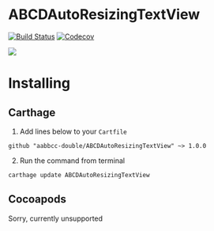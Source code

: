 # ABCDAutoResizingTextView 
[![Build Status](https://travis-ci.org/aabbcc-double/ABCDAutoResizingTextView.svg?branch=master)](https://travis-ci.org/aabbcc-double/ABCDAutoResizingTextView)
[![Codecov](https://img.shields.io/codecov/c/github/aabbcc-double/ABCDAutoResizingTextView.svg)]()

<img src="https://i.imgur.com/Ne0VFP7.gif">

# Installing
## Carthage
1. Add lines below to your `Cartfile`
```
github "aabbcc-double/ABCDAutoResizingTextView" ~> 1.0.0
```
2. Run the command from terminal
```
carthage update ABCDAutoResizingTextView
```

## Cocoapods
Sorry, currently unsupported
